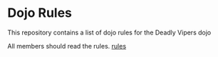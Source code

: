 Dojo Rules
==========

This repository contains a list of dojo rules for the Deadly Vipers dojo

All members should read the rules.
[rules](https://github.com/deadlyvipers)
